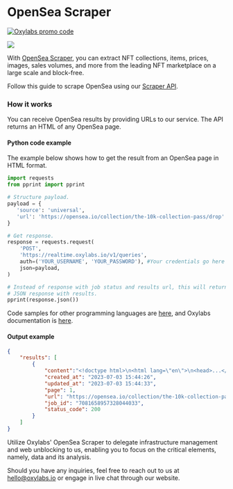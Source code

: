 # OpenSea Scraper

[![Oxylabs promo code](https://user-images.githubusercontent.com/129506779/250792357-8289e25e-9c36-4dc0-a5e2-2706db797bb5.png)](https://oxylabs.go2cloud.org/aff_c?offer_id=7&aff_id=877&url_id=112)

[![](https://dcbadge.vercel.app/api/server/eWsVUJrnG5)](https://discord.gg/GbxmdGhZjq)

With [OpenSea Scraper](https://oxylabs.io/products/scraper-api/web/opensea), you can extract NFT collections, items, prices, images, sales volumes, and more from the leading NFT marketplace on a large scale and block-free.

Follow this guide to scrape OpenSea using our [Scraper API](https://oxylabs.io/products/scraper-api). 

### How it works

You can receive OpenSea results by providing URLs to our service. The API returns an HTML of any OpenSea page.

#### Python code example

The example below shows how to get the result from an OpenSea page in HTML format.

```python
import requests
from pprint import pprint

# Structure payload.
payload = {
   'source': 'universal',
   'url': 'https://opensea.io/collection/the-10k-collection-pass/drop'
}

# Get response.
response = requests.request(
    'POST',
    'https://realtime.oxylabs.io/v1/queries',
    auth=('YOUR_USERNAME', 'YOUR_PASSWORD'), #Your credentials go here
    json=payload,
)

# Instead of response with job status and results url, this will return the
# JSON response with results.
pprint(response.json())
```

Code samples for other programming languages are [here](https://github.com/oxylabs/opensea-scraper/tree/main/code%20examples), and Oxylabs documentation is [here](https://developers.oxylabs.io/scraper-apis/web-scraper-api).

#### Output example

```json
{
    "results": [
        {
            "content":"<!doctype html>\n<html lang=\"en\">\n<head>...</script></body>\n</html>\n",
            "created_at": "2023-07-03 15:44:26",
            "updated_at": "2023-07-03 15:44:33",
            "page": 1,
            "url": "https://opensea.io/collection/the-10k-collection-pass/drop",
            "job_id": "7081658957328044033",
            "status_code": 200
        }
    ]
}
```

Utilize Oxylabs' OpenSea Scraper to delegate infrastructure management and web unblocking to us, enabling you to focus on the critical elements, namely, data and its analysis.

Should you have any inquiries, feel free to reach out to us at hello@oxylabs.io or engage in live chat through our website.
